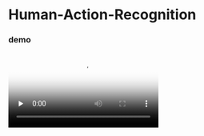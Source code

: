 # Human-Action-Recognition
### demo
<video id="video" controls="" preload="none" poster="http://https://github.com/tsenguw/Human-Action-Recognition/blob/master/demo1.mp4">
<source id="mp4" src="http://https://github.com/tsenguw/Human-Action-Recognition/blob/master/demo1.mp4" type="video/mp4">
</video>

